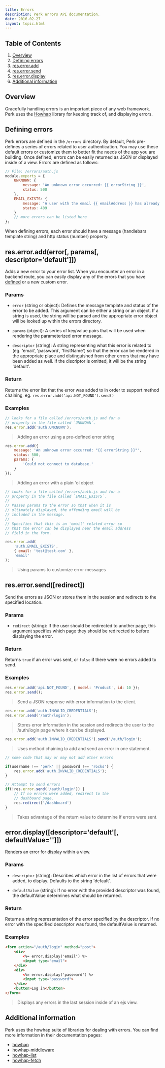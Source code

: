 ```yaml
---
title: Errors
description: Perk errors API documentation.
date: 2016-02-27
layout: topic.html
---
```


## Table of Contents

1. [Overview](#overview)
1. [Defining errors](#defining-errors)
1. [res.error.add](#res-error-add-error-params-descriptor-default-)
1. [res.error.send](#res-error-send-redirect-)
1. [res.error.display](#error-display-descriptor-default-defaultvalue-)
1. [Additional information](#additional-information)

## Overview

Gracefully handling errors is an important piece of any web framework. Perk uses the [Howhap](https://github.com/alarner/howhap) library for keeping track of, and displaying errors.

## Defining errors

Perk errors are defined in the `/errors` directory. By default, Perk pre-defines a series of errors related to user authentication. You may use these default errors or customize them to better fit the needs of the app you are building. Once defined, errors can be easily returned as JSON or displayed inside of a view. Errors are defined as follows:

```js
// File: /errors/auth.js
module.exports = {
	UNKNOWN: {
		message: 'An unknown error occurred: {{ errorString }}',
		status: 500
	},
	EMAIL_EXISTS: {
		message: 'A user with the email {{ emailAddress }} has already registered.',
		status: 409
	}
	// more errors can be listed here
};
```

When defining errors, each error should have a message (handlebars template string) and http status (number) property.

## res.error.add(error[, params[, descriptor='default']])

Adds a new error to your error list. When you encounter an error in a backend route, you can easily display any of the errors that you have [defined](#defining-errors) or a new custom error.

### Params

* `error` (string or object): Defines the message template and status of the error to be added. This argument can be either a string or an object. If a string is used, the string will be parsed and the appropriate error object will be looked up within the errors directory.

* `params` (object): A series of key/value pairs that will be used when rendering the parameterized  error message.

* `descriptor` (string): A string representing what this error is related to (eg. 'email', 'password', 'firstName') so that the error can be rendered in the appropriate place and distinguished from other errors that may have been added as well. If the discriptor is omitted, it will be the string 'default'.

### Return

Returns the error list that the error was added to in order to support method chaining, eg. `res.error.add('api.NOT_FOUND').send()`

### Examples

```js
// looks for a file called /errors/auth.js and for a
// property in the file called `UNKNOWN`.
res.error.add('auth.UNKNOWN');
```

> Adding an error using a pre-defined error string

```js
res.error.add({
	message: 'An unknown error occurred: "{{ errorString }}"',
	status: 500,
	params: {
		'Could not connect to database.'
	}
});
```

> Adding an error with a plain 'ol object

```js
// looks for a file called /errors/auth.js and for a 
// property in the file called `EMAIL_EXISTS`.
//
// Passes params to the error so that when it is 
// ultimately displayed, the offending email will be 
// included in the message.
//
// Specifies that this is an 'email' related error so 
// that the error can be displayed near the email address 
// field in the form.

res.error.add(
	'auth.EMAIL_EXISTS',
	{ email: 'test@test.com' },
	'email'
);
```

> Using params to customize error messages

## res.error.send([redirect])

Send the errors as JSON or stores them in the session and redirects to the specified location.

### Params

* `redirect` (string): If the user should be redirected to another page, this argument specifies which page they should be redirected to before displaying the error.

### Return

Returns `true` if an error was sent, or `false` if there were no errors added to send.

### Examples

```js
res.error.add('api.NOT_FOUND', { model: 'Product', id: 10 });
res.error.send();
```

> Send a JSON response with error information to the client.


```js
res.error.add('auth.INVALID_CREDENTIALS');
res.error.send('/auth/login');
```

> Stores error information in the session and redirects the user to the /auth/login page where it can be displayed.

```js
res.error.add('auth.INVALID_CREDENTIALS').send('/auth/login');
```

> Uses method chaining to add and send an error in one statement.

```js
// some code that may or may not add other errors

if(username !== 'perk' || password !== 'rocks') {
	res.error.add('auth.INVALID_CREDENTIALS');
}

// Attempt to send errors
if(!res.error.send('/auth/login')) {
	// If no errors were added, redirect to the
	// dashboard page.
	res.redirect('/dashboard')
}


```

> Takes advantage of the return value to determine if errors were sent.

## error.display([descriptor='default'[, defaultValue='']])

Renders an error for display within a view.

### Params

* `descriptor` (string): Describes which error in the list of errors that were added, to display. Defaults to the string 'default'.

* `defaultValue` (string): If no error with the provided descriptor was found, the defaultValue determines what should be returned.

### Return

Returns a string representation of the error specified by the descriptor. If no error with the specified descriptor was found, the defaultValue is returned.

### Examples

```html
<form action="/auth/login" method="post">
	<div>
		<%= error.display('email') %>
		<input type="email">
	</div>
	<div>
		<%= error.display('password') %>
		<input type="password">
	</div>
	<button>Log in</button>
</form>
```

> Displays any errors in the last session inside of an ejs view.

## Additional information

Perk uses the howhap suite of libraries for dealing with errors. You can find more information in their documentation pages:

* [howhap](https://github.com/alarner/howhap)
* [howhap-middleware](https://github.com/alarner/howhap-middleware)
* [howhap-list](https://github.com/alarner/howhap-list)
* [howhap-fetch](https://github.com/alarner/howhap-fetch)